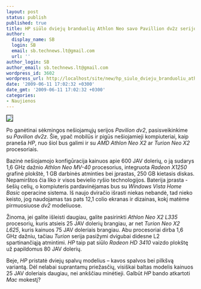```yaml
---
layout: post
status: publish
published: true
title: HP siūlo dviejų branduolių Athlon Neo savo Pavillion dv2z serijoje
author:
  display_name: SB
  login: SB
  email: sb.technews.lt@gmail.com
  url: ''
author_login: SB
author_email: sb.technews.lt@gmail.com
wordpress_id: 3602
wordpress_url: http://localhost/site/new/hp_siulo_dvieju_branduoliu_athlon_neo_savo_pavillion_dv2z_serijoje/
date: '2009-06-11 17:02:32 +0300'
date_gmt: '2009-06-11 17:02:32 +0300'
categories:
- Naujienos
---
```

<div class="imgright"><img src="http://tbn2.google.com/images?q=tbn:vpg-NzUy1cRhWM:http://www.laptopreviewsonline.com/logo_images/HP_Pavilion_dv2z.jpg" border="1" /></div>
<p>Po ganėtinai sėkmingos nešiojamųjų serijos <i>Pavilion dv2</i>, pasisveikinkime su <i>Pavilion dv2z</i>. Šie, ypač mobilūs ir pigūs nešiojamieji kompiuteriai, kaip praneša <i>HP</i>, nuo šiol bus galimi ir su <i>AMD Athlon Neo X2</i> ar <i>Turion Neo X2</i> procesoriais.</p>
<p>Bazinė nešiojamojo konfigūracija kainuos apie 600 JAV dolerių, o ją sudarys 1,6 GHz dažnio <i>Athlon Neo MV-40</i> procesorius, integruota <i>Radeon X1250</i> grafinė plokštė, 1 GB darbinės atminties bei įprastas, 250 GB kietasis diskas. Nepamirštos čia liko ir visos bevielio ryšio technologijos. Baterija įprasta - šešių celių, o kompiuteris pardavinėjamas bus su <i>Windows Vista Home Basic</i> operacine sistema. Iš naujo dviračio išrasti niekas nebandė, tad nieko keisto, jog naudojamas tas pats 12,1 colio ekranas ir dizainas, kokį matėme pirmuosiuose <i>dv2</i> modeliuose.</p>
<p>Žinoma, jei galite išleisti daugiau, galite pasirinkti <i>Athlon Neo X2 L335</i> procesorių, kuris atsieis 25 JAV dolerių brangiau, ar net <i>Turion Neo X2 L625</i>, kuris kainuos 75 JAV doleriais brangiau. Abu procesoriai dirba 1,6 GHz dažniu, tačiau <i>Turion</i> serija pasižymi dvigubai didesne L2 spartinančiąją atmintimi. <i>HP</i> taip pat siūlo <i>Radeon HD 3410</i> vaizdo plokštę už papildomus 80 JAV dolerių.</p>
<p>Beje, <i>HP</i> pristatė dviejų spalvų modelius – kavos spalvos bei pilkšvą variantą. Dėl nelabai suprantamų priežasčių, visiškai baltas modelis kainuos 25 JAV doleriais daugiau, nei ankščiau minėtieji. Galbūt <i>HP</i> bando atkartoti <i>Mac</i> mokestį?</p>
